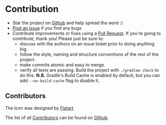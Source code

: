 # Contribution

  * Star the project on [Github](https://github.com/raynigon/unit-api) and help spread the word :)
  * [Post an issue](https://github.com/raynigon/unit-api/issues) if you find any bugs
  * Contribute improvements or fixes using a [Pull Request](https://github.com/raynigon/unit-api/pulls). 
    If you're going to contribute, thank you! Please just be sure to:
    * discuss with the authors on an issue ticket prior to doing anything big.
    * follow the style, naming and structure conventions of the rest of the project.
    * make commits atomic and easy to merge.
    * verify all tests are passing. Build the project with `./gradlew check` to do this.
    **N.B.** Gradle's Build Cache is enabled by default, but you can add `--no-build-cache` flag to disable it.

## Contributors
The Icon was designed by [Flatart](https://www.iconfinder.com/Flatart).

The list of all [Contributors](https://github.com/raynigon/unit-api/graphs/contributors) can be found on [Github](https://github.com/raynigon/unit-api/graphs/contributors).
